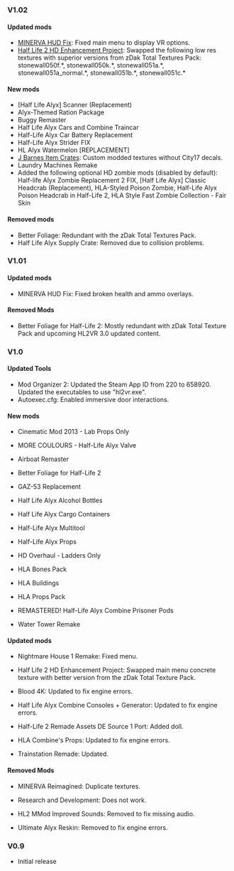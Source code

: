 ### V1.02

#### Updated mods
- [MINERVA HUD Fix](https://gamebanana.com/mods/403825): Fixed main menu to display VR options.
- [Half Life 2 HD Enhancement Project](https://gamebanana.com/mods/6650): Swapped the following low res textures with superior versions from zDak Total Textures Pack: stonewall050f.\*, stonewall050k.\*, stonewall051a.\*, stonewall051a_normal.\*, stonewall051b.\*, stonewall051c.\*

#### New mods
- [Half Life Alyx] Scanner (Replacement)
- Alyx-Themed Ration Package
- Buggy Remaster
- Half Life Alyx Cars and Combine Traincar
- Half-Life Alyx Car Battery Replacement
- Half-Life Alyx Strider FIX
- HL Alyx Watermelon [REPLACEMENT]
- [J Barnes Item Crates](https://www64.zippyshare.com/v/6iMwXfjW/file.html): Custom modded textures without City17 decals.
- Laundry Machines Remake
- Added the following optional HD zombie mods (disabled by default): Half-life Alyx Zombie Replacement 2 FIX, [Half Life Alyx] Classic Headcrab (Replacement), HLA-Styled Poison Zombie, Half-Life Alyx Poison Headcrab in Half-Life 2, HLA Style Fast Zombie Collection - Fair Skin
 
#### Removed mods
- Better Foliage: Redundant with the zDak Total Textures Pack.
- Half Life Alyx Supply Crate: Removed due to collision problems.

### V1.01

#### Updated mods
- MINERVA HUD Fix: Fixed broken health and ammo overlays.

#### Removed Mods
- Better Foliage for Half-Life 2: Mostly redundant with zDak Total Texture Pack and upcoming HL2VR 3.0 updated content.
 
### V1.0

#### Updated Tools

- Mod Organizer 2: Updated the Steam App ID from 220 to 658920.  Updated the executables to use "hl2vr.exe".
- Autoexec.cfg: Enabled immersive door interactions.

#### New mods

- Cinematic Mod 2013 - Lab Props Only

- MORE COULOURS - Half-Life Alyx Valve

- Airboat Remaster

- Better Foliage for Half-Life 2

- GAZ-53 Replacement

- Half Life Alyx Alcohol Bottles

- Half Life Alyx Cargo Containers

- Half-Life Alyx Multitool

- Half-Life Alyx Props

- HD Overhaul - Ladders Only

- HLA Bones Pack

- HLA Buildings

- HLA Props Pack

- REMASTERED! Half-Life Alyx Combine Prisoner Pods

- Water Tower Remake

#### Updated mods

- Nightmare House 1 Remake: Fixed menu.

- Half Life 2 HD Enhancement Project: Swapped main menu concrete texture with better version from the zDak Total Texture Pack.

- Blood 4K: Updated to fix engine errors.

- Half Life Alyx Combine Consoles + Generator: Updated to fix engine errors.

- Half-Life 2 Remade Assets DE Source 1 Port: Added doll. 

- HLA Combine's Props: Updated to fix engine errors.

- Trainstation Remade: Updated.

#### Removed Mods

- MINERVA Reimagined: Duplicate textures.

- Research and Development: Does not work.

- HL2 MMod Improved Sounds: Removed to fix missing audio.

- Ultimate Alyx Reskin: Removed to fix engine errors.

### V0.9

- Initial release

